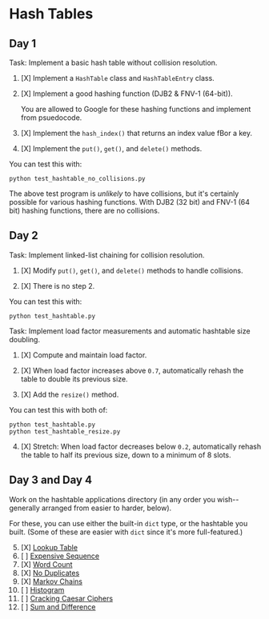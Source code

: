 # Hash Tables

## Day 1

Task: Implement a basic hash table without collision resolution.

1. [X] Implement a `HashTable` class and `HashTableEntry` class.

2. [X] Implement a good hashing function (DJB2 & FNV-1 (64-bit)).

   You are allowed to Google for these hashing functions and implement
   from psuedocode.

3. [X] Implement the `hash_index()` that returns an index value fBor a key.

4. [X] Implement the `put()`, `get()`, and `delete()` methods.

You can test this with:

```
python test_hashtable_no_collisions.py
```

The above test program is _unlikely_ to have collisions, but it's
certainly possible for various hashing functions. With DJB2 (32 bit) and
FNV-1 (64 bit) hashing functions, there are no collisions.

## Day 2

Task: Implement linked-list chaining for collision resolution.

1. [X] Modify `put()`, `get()`, and `delete()` methods to handle collisions.

2. [X] There is no step 2.

You can test this with:

```
python test_hashtable.py
```

Task: Implement load factor measurements and automatic hashtable size
doubling.

1. [X] Compute and maintain load factor.

2. [X] When load factor increases above `0.7`, automatically rehash the
   table to double its previous size.

3. [X] Add the `resize()` method.

You can test this with both of:

```
python test_hashtable.py
python test_hashtable_resize.py
```

4. [X] Stretch: When load factor decreases below `0.2`, automatically rehash
the table to half its previous size, down to a minimum of 8 slots.

## Day 3 and Day 4

Work on the hashtable applications directory (in any order you
wish--generally arranged from easier to harder, below).

For these, you can use either the built-in `dict` type, or the hashtable
you built. (Some of these are easier with `dict` since it's more
full-featured.)

5. [X] [Lookup Table](applications/lookup_table/)
6. [ ] [Expensive Sequence](applications/expensive_seq/)
7. [X] [Word Count](applications/word_count/)
8. [X] [No Duplicates](applications/no_dups/)
9. [X] [Markov Chains](applications/markov/)
10. [ ] [Histogram](applications/histo/)
11. [ ] [Cracking Caesar Ciphers](applications/crack_caesar/)
12. [ ] [Sum and Difference](applications/sumdiff/)

